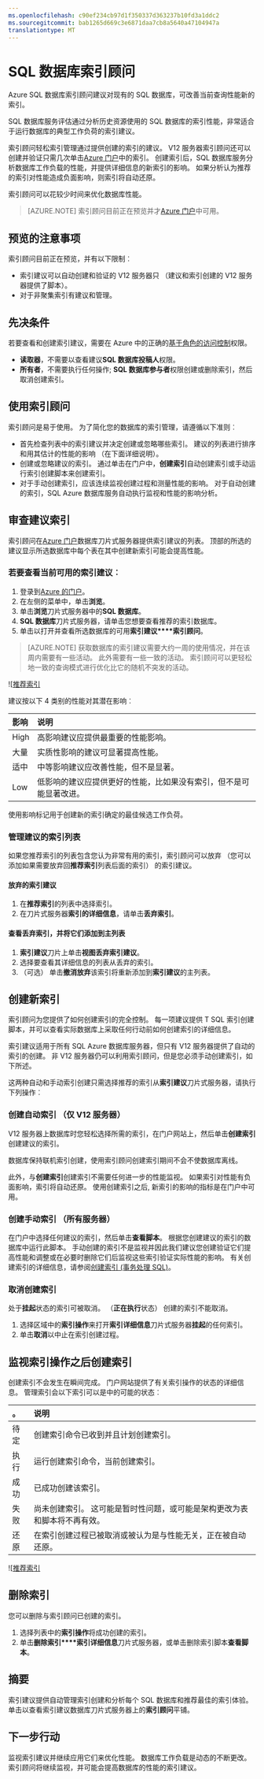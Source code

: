 ```yaml
---
ms.openlocfilehash: c90ef234cb97d1f350337d363237b10fd3a1ddc2
ms.sourcegitcommit: bab1265d669c3e6871daa7cb8a5640a47104947a
translationtype: MT
---
```

<properties 
   pageTitle="SQL azure 数据库索引顾问" 
   description="索引建议是提供程序可以轻松地创建索引，非常适合于运行现有的 Azure SQL 数据库的工作负荷。" 
   services="sql-database" 
   documentationCenter="" 
   authors="stevestein" 
   manager="jeffreyg" 
   editor="monicar"/>

<tags
   ms.service="sql-database"
   ms.devlang="na"
   ms.topic="article"
   ms.tgt_pltfrm="na"
   ms.workload="data-management" 
   ms.date="06/30/2015"
   ms.author="sstein"/>

# SQL 数据库索引顾问

Azure SQL 数据库索引顾问建议对现有的 SQL 数据库，可改善当前查询性能新的索引。

SQL 数据库服务评估通过分析历史资源使用的 SQL 数据库的索引性能，非常适合于运行数据库的典型工作负荷的索引建议。

索引顾问轻松索引管理通过提供创建的索引的建议。 V12 服务器索引顾问还可以创建并验证只需几次单击[Azure 门户](https://portal.azure.com/)中的索引。 创建索引后，SQL 数据库服务分析数据库工作负载的性能，并提供详细信息的新索引的影响。 如果分析认为推荐的索引对性能造成负面影响，则索引将自动还原。

索引顾问可以花较少时间来优化数据库性能。


> [AZURE.NOTE] 索引顾问目前正在预览并才[Azure 门户](https://portal.azure.com/)中可用。


## 预览的注意事项

索引顾问目前正在预览，并有以下限制︰

- 索引建议可以自动创建和验证的 V12 服务器只 （建议和索引创建的 V12 服务器提供了脚本）。
- 对于非聚集索引有建议和管理。

## 先决条件

若要查看和创建索引建议，需要在 Azure 中的正确的[基于角色的访问控制](role-based-access-control-configure.md)权限。 

- **读取器**，不需要以查看建议**SQL 数据库投稿人**权限。
- **所有者**，不需要执行任何操作; **SQL 数据库参与者**权限创建或删除索引，然后取消创建索引。


## 使用索引顾问

索引顾问是易于使用。 为了简化您的数据库的索引管理，请遵循以下准则︰

- 首先检查列表中的索引建议并决定创建或忽略哪些索引。 建议的列表进行排序和用其估计的性能的影响 （在下面详细说明）。 
- 创建或忽略建议的索引。 通过单击在门户中，**创建索引**自动创建索引或手动运行索引创建脚本来创建索引。
- 对于手动创建索引，应该连续监视创建过程和测量性能的影响。 对于自动创建的索引，SQL Azure 数据库服务自动执行监视和性能的影响分析。 



## 审查建议索引

索引顾问在[Azure 门户](https://portal.azure.com/)数据库刀片式服务器提供索引建议的列表。 顶部的所选的建议显示所选数据库中每个表在其中创建新索引可能会提高性能。

### 若要查看当前可用的索引建议︰

1. 登录到[Azure 的门户](https://portal.azure.com/)。
2. 在左侧的菜单中，单击**浏览**。
3. 单击**浏览**刀片式服务器中的**SQL 数据库**。
4. **SQL 数据库**刀片式服务器，请单击您想要查看推荐的索引数据库。
5. 单击以打开并查看所选数据库的可用**索引建议****索引顾问**。

> [AZURE.NOTE] 获取数据库的索引建议需要大约一周的使用情况，并在该周内需要有一些活动。 此外需要有一些一致的活动。 索引顾问可以更轻松地一致的查询模式进行优化比它的随机不突发的活动。

![[推荐索引][3]

建议按以下 4 类别的性能对其潜在影响︰

| 影响 | 说明 |
| :--- | :--- |
| High | 高影响建议应提供最重要的性能影响。 |
| 大量 | 实质性影响的建议可显著提高性能。 |
| 适中 | 中等影响建议应改善性能，但不是显著。 |
| Low | 低影响的建议应提供更好的性能，比如果没有索引，但不是可能显著改进。 
使用影响标记用于创建新的索引确定的最佳候选工作负荷。

### 管理建议的索引列表

如果您推荐索引的列表包含您认为非常有用的索引，索引顾问可以放弃 （您可以添加如果需要放弃回**推荐索引**列表后面的索引） 的索引建议。

#### 放弃的索引建议

1. 在**推荐索引**的列表中选择索引。
1. 在刀片式服务器**索引的详细信息**，请单击**丢弃索引**。

#### 查看丢弃索引，并将它们添加到主列表

1. **索引建议**刀片上单击**视图丢弃索引建议**。
1. 选择要查看其详细信息的列表从丢弃的索引。
1. （可选） 单击**撤消放弃**该索引将重新添加到**索引建议**的主列表。



## 创建新索引

索引顾问为您提供了如何创建索引的完全控制。 每一项建议提供 T SQL 索引创建脚本，并可以查看实际数据库上采取任何行动前如何创建索引的详细信息。

索引建议适用于所有 SQL Azure 数据库服务器，但只有 V12 服务器提供了自动的索引的创建。 非 V12 服务器仍可以利用索引顾问，但是您必须手动创建索引，如下所述。

这两种自动和手动索引创建只需选择推荐的索引从**索引建议**刀片式服务器，请执行下列操作︰

### 创建自动索引 （仅 V12 服务器）

V12 服务器上数据库时您轻松选择所需的索引，在门户网站上，然后单击**创建索引**创建建议的索引。 

数据库保持联机索引创建，使用索引顾问创建索引期间不会不使数据库离线。

此外，与**创建索引**创建索引不需要任何进一步的性能监视。 如果索引对性能有负面影响，索引将自动还原。 使用创建索引之后, 新索引的影响的指标是在门户中可用。 


### 创建手动索引 （所有服务器）

在门户中选择任何建议的索引，然后单击**查看脚本**。 根据您创建建议的索引的数据库中运行此脚本。 手动创建的索引不是监视并因此我们建议您创建验证它们提高性能和调整或在必要时删除它们后监视这些索引验证实际性能的影响。 有关创建索引的详细信息，请参阅[创建索引 (事务处理 SQL)](https://msdn.microsoft.com/library/ms188783.aspx)。


### 取消创建索引

处于**挂起**状态的索引可被取消。 （**正在执行**状态） 创建的索引不能取消。

1. 选择区域中的**索引操作**来打开**索引详细信息**刀片式服务器**挂起**的任何索引。
1. 单击**取消**以中止在索引创建过程。

## 监视索引操作之后创建索引

创建索引不会发生在瞬间完成。 门户网站提供了有关索引操作的状态的详细信息。 管理索引会以下索引可以是中的可能的状态︰

| 。 | 说明 |
| :--- | :--- |
| 待定 | 创建索引命令已收到并且计划创建索引。 |
| 执行 | 运行创建索引命令，当前创建索引。 |
| 成功 | 已成功创建该索引。 |
| 失败 | 尚未创建索引。 这可能是暂时性问题，或可能是架构更改为表和脚本将不再有效。 |
| 还原 | 在索引创建过程已被取消或被认为是与性能无关，正在被自动还原。 |



![[推荐索引][4]



## 删除索引
您可以删除与索引顾问已创建的索引。


1. 选择列表中的**索引操作**将成功创建的索引。
1. 单击**删除索引****索引详细信息**刀片式服务器，或单击删除索引脚本**查看脚本**。



## 摘要

索引建议提供自动管理索引创建和分析每个 SQL 数据库和推荐最佳的索引体验。 单击以查看索引建议数据库刀片式服务器上的**索引顾问**平铺。



## 下一步行动

监视索引建议并继续应用它们来优化性能。 数据库工作负载是动态的不断更改。 索引顾问将继续监视，并可能会提高数据库的性能的索引建议。 


<!--Image references-->
[1]: ./media/sql-database-index-advisor/index-recommendations.png
[2]: ./media/sql-database-index-advisor/index-details.png
[3]: ./media/sql-database-index-advisor/recommended-indexes.png
[4]: ./media/sql-database-index-advisor/index-operations.png



